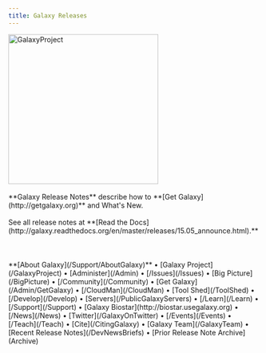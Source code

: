 ```yaml
---
title: Galaxy Releases
---
```


<div class='left'><a href='http://getgalaxy.org'><img src='/Images/Logos/GalaxyNewLogo_GalaxyProject_Trans.png' alt='GalaxyProject' width="300" /></a></div>


<br />
**Galaxy Release Notes** describe how to **[Get Galaxy](http://getgalaxy.org)** and What's New.
<br /><br />
See all release notes at **[Read the Docs](http://galaxy.readthedocs.org/en/master/releases/15.05_announce.html).**
<br /><br /><br /><br />
**[About Galaxy](/Support/AboutGalaxy)** • [Galaxy Project](/GalaxyProject) • [Administer](/Admin) • [/Issues](/Issues) • [Big Picture](/BigPicture) • [/Community](/Community) • [Get Galaxy](/Admin/GetGalaxy) • [/CloudMan](/CloudMan) • [Tool Shed](/ToolShed) • [/Develop](/Develop) • [Servers](/PublicGalaxyServers) • [/Learn](/Learn) • [/Support](/Support) • [Galaxy Biostar](http://biostar.usegalaxy.org) • [/News](/News) • [Twitter](/GalaxyOnTwitter) • [/Events](/Events) • [/Teach](/Teach) • [Cite](/CitingGalaxy) • [Galaxy Team](/GalaxyTeam) • [Recent Release Notes](/DevNewsBriefs) • [Prior Release Note Archive](Archive)
<br /><br />
<div class='newsItemList'>
 

